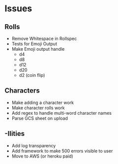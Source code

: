# Issues

## Rolls
* Remove Whitespace in Rollspec
* Tests for Emoji Output
* Make Emoji output handle
    - d4
    - d8
    - d12
    - d20
    - d2 (coin flip)
    
    
## Characters
* Make adding a character work
* Make character rolls work
* Add regex to handle multi-word character names
* Parse GCS sheet on upload
    
## -Ilities
* Add log transparency
* Add framework to make 500 errors visible to user
* Move to AWS (or heroku paid)
